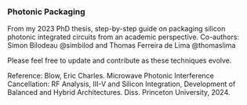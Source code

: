 ### Photonic Packaging

From my 2023 PhD thesis, step-by-step guide on packaging silicon photonic integrated circuits from an academic perspective. 
Co-authors: Simon Bilodeau @simbilod and Thomas Ferreira de Lima @thomaslima

Please feel free to update and contribute as these techniques evolve.

Reference: Blow, Eric Charles. Microwave Photonic Interference Cancellation: RF Analysis, III-V and Silicon Integration, Development of Balanced and Hybrid Architectures. Diss. Princeton University, 2024.
